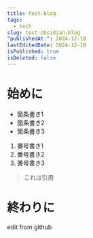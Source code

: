 ```yaml
---
title: test-blog
tags:
  - tech
slug: test-obsidian-blog
"publishedAt:": 2024-12-18
lastEditedDate: 2024-12-18
isPublished: true
isDeleted: false
---
```

# 始めに
- 箇条書き1
- 箇条書き2
- 箇条書き3

1. 番号書き1
2. 番号書き2
3. 番号書き3

>これは引用


# 終わりに

edit from github
